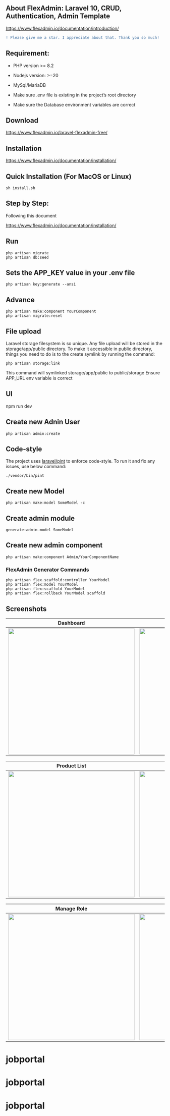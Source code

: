 ## About FlexAdmin: Laravel 10, CRUD, Authentication, Admin Template
https://www.flexadmin.io/documentation/introduction/

```diff
! Please give me a star. I appreciate about that. Thank you so much!
```

## Requirement:
- PHP version >= 8.2
- Nodejs version: >=20
- MySql/MariaDB

- Make sure .env file is existing in the project’s root directory
- Make sure the Database environment variables are correct


## Download

https://www.flexadmin.io/laravel-flexadmin-free/


## Installation

https://www.flexadmin.io/documentation/installation/


## Quick Installation (For MacOS or Linux)

```
sh install.sh
```

## Step by Step:

Following this document

https://www.flexadmin.io/documentation/installation/


## Run 

```
php artisan migrate
php artisan db:seed

```

## Sets the APP_KEY value in your .env file

```
php artisan key:generate --ansi
```


## Advance

``````
php artisan make:component YourComponent
php artisan migrate:reset
``````

## File upload
Laravel storage filesystem is so unique. Any file upload will be stored in the storage/app/public directory. To make it accessible in public directory, things you need to do is to the create symlink by running the command:

```
php artisan storage:link

```

This command will symlinked storage/app/public to public/storage
Ensure APP_URL env variable is correct

## UI
npm run dev


## Create new Adnin User
```
php artisan admin:create
```

## Code-style

The project uses [laravel/pint](https://github.com/laravel/pint) to enforce code-style. To run it and fix any issues, use below command:

```
./vendor/bin/pint
```

## Create new Model
```
php artisan make:model SomeModel -c

```

## Create admin module

```
generate:admin-model SomeModel
```

## Create new admin component

```
php artisan make:component Admin/YourComponentName
```


### FlexAdmin Generator Commands

```
php artisan flex.scaffold:controller YourModel
php artisan flex:model YourModel
php artisan flex:scaffold YourModel
php artisan flex:rollback YourModel scaffold
```


## Screenshots

Dashboard | Add New Product  | Update record
--- | --- |---
<img src="https://github.com/flexadminio/laravel-admin-crud/blob/master/screenshots/dashboard.jpg" width="400">|<img src="https://github.com/flexadminio/laravel-admin-crud/blob/master/screenshots/create-product.png" width="400">|<img src="https://github.com/flexadminio/laravel-admin-crud/blob/master/screenshots/update-category.png" width="400">


Product List | Multiple Upload  | Single Upload
--- | --- |---
<img src="https://github.com/flexadminio/laravel-admin-crud/blob/master/screenshots/fx-screen1.png" width="400">|<img src="https://github.com/flexadminio/laravel-admin-crud/blob/master/screenshots/upload-product.png" width="400">|<img src="https://github.com/flexadminio/laravel-admin-crud/blob/master/screenshots/single-upload.png" width="400">


Manage Role | Update Role  | Login
--- | --- |---
<img src="https://github.com/flexadminio/laravel-admin-crud/blob/master/screenshots/fx-auth.png" width="400">|<img src="https://github.com/flexadminio/laravel-admin-crud/blob/master/screenshots/auth.png" width="400">|<img src="https://github.com/flexadminio/laravel-admin-crud/blob/master/screenshots/login.png" width="400">
# jobportal
# jobportal
# jobportal
